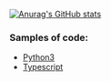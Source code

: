 

[![Anurag's GitHub stats](https://github-readme-stats.vercel.app/api?username=rtviii&count_private=true&show_icons=true&theme=radical)](https://github.com/anuraghazra/github-readme-stats)


### Samples of code:

-  [Python3](https://github.com/rtviii/ribosome.xyz-backend/blob/master/ribetl/ciftools/bsite_mixed.py)
-  [Typescript](https://github.com/rtviii/ribosome.xyz-backend/blob/master/ribetl/src/requestGqlProfile.ts)
